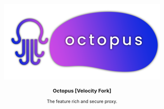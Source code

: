 <!-- PROJECT LOGO -->
<br />
<div align="center">
  <a href="../profile/banner.png">
    <img src="../profile/banner.png" alt="Logo" width="512">
  </a>

<h3 align="center">Octopus [Velocity Fork]</h3>

  <p align="center">
    The feature rich and secure proxy.
    <br />
  </p>
</div>
